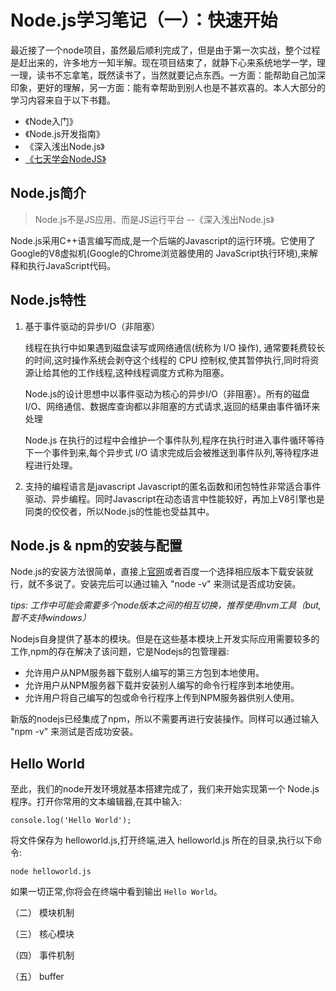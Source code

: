 # Node.js学习笔记（一）：快速开始
最近接了一个node项目，虽然最后顺利完成了，但是由于第一次实战，整个过程是赶出来的，许多地方一知半解。现在项目结束了，就静下心来系统地学一学，理一理，读书不忘拿笔，既然读书了，当然就要记点东西。一方面：能帮助自己加深印象，更好的理解，另一方面：能有幸帮助到别人也是不甚欢喜的。本人大部分的学习内容来自于以下书籍。

- 《Node入门》
- 《Node.js开发指南》
- 《深入浅出Node.js》
- [《七天学会NodeJS》](http://nqdeng.github.io/7-days-nodejs/)

## Node.js简介

> Node.js不是JS应用、而是JS运行平台 --《深入浅出Node.js》

Node.js采用C++语言编写而成,是一个后端的Javascript的运行环境。它使用了Google的V8虚拟机(Google的Chrome浏览器使用的 JavaScript执行环境),来解释和执行JavaScript代码。

## Node.js特性

1. 基于事件驱动的异步I/O（非阻塞）

	线程在执行中如果遇到磁盘读写或网络通信(统称为 I/O 操作), 通常要耗费较长的时间,这时操作系统会剥夺这个线程的 CPU 控制权,使其暂停执行,同时将资源让给其他的工作线程,这种线程调度方式称为阻塞。
	
	Node.js的设计思想中以事件驱动为核心的异步I/O（非阻塞）。所有的磁盘 I/O、网络通信、数据库查询都以非阻塞的方式请求,返回的结果由事件循环来处理
	
	Node.js 在执行的过程中会维护一个事件队列,程序在执行时进入事件循环等待下一个事件到来,每个异步式 I/O 请求完成后会被推送到事件队列,等待程序进程进行处理。

2. 支持的编程语言是javascript
	Javascript的匿名函数和闭包特性非常适合事件驱动、异步编程。同时Javascript在动态语言中性能较好，再加上V8引擎也是同类的佼佼者，所以Node.js的性能也受益其中。
	


## Node.js & npm的安装与配置

Node.js的安装方法很简单，直接上[官网](https://nodejs.org/en/download/)或者百度一个选择相应版本下载安装就行，就不多说了。安装完后可以通过输入 "node -v" 来测试是否成功安装。

*tips: 工作中可能会需要多个node版本之间的相互切换，推荐使用nvm工具（but,暂不支持windows）*

Nodejs自身提供了基本的模块。但是在这些基本模块上开发实际应用需要较多的工作,npm的存在解决了该问题，它是Nodejs的包管理器:

+ 允许用户从NPM服务器下载别人编写的第三方包到本地使用。
+ 允许用户从NPM服务器下载并安装别人编写的命令行程序到本地使用。
+ 允许用户将自己编写的包或命令行程序上传到NPM服务器供别人使用。

新版的nodejs已经集成了npm，所以不需要再进行安装操作。同样可以通过输入 "npm -v" 来测试是否成功安装。

## Hello World
至此，我们的node开发环境就基本搭建完成了，我们来开始实现第一个 Node.js 程序。打开你常用的文本编辑器,在其中输入: 

```console.log('Hello World');```
将文件保存为 helloworld.js,打开终端,进入 helloworld.js 所在的目录,执行以下命令: 

```node helloworld.js```

如果一切正常,你将会在终端中看到输出 `Hello World`。




（二）
模块机制


（三）
核心模块


（四）
事件机制

（五）
buffer